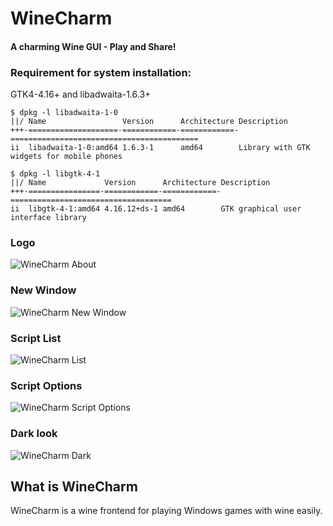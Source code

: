 # WineCharm

#### A charming Wine GUI - Play and Share!

### Requirement for system installation:
GTK4-4.16+ and libadwaita-1.6.3+

```
$ dpkg -l libadwaita-1-0
||/ Name                 Version      Architecture Description
+++-====================-============-============-==========================================
ii  libadwaita-1-0:amd64 1.6.3-1      amd64        Library with GTK widgets for mobile phones

$ dpkg -l libgtk-4-1
||/ Name             Version      Architecture Description
+++-================-============-============-====================================
ii  libgtk-4-1:amd64 4.16.12+ds-1 amd64        GTK graphical user interface library
```

### Logo
![WineCharm About](https://github.com/fastrizwaan/WineCharm/releases/download/0.2/WineCharm_About.png) 

### New Window
![WineCharm New Window](https://github.com/fastrizwaan/WineCharm/releases/download/0.1/WineCharm-New.png)

### Script List
![WineCharm List](https://github.com/fastrizwaan/WineCharm/releases/download/0.1/WineCharm_List.png)

### Script Options
![WineCharm Script Options](https://github.com/fastrizwaan/WineCharm/releases/download/0.1/WineCharm_Script_Options.png)

### Dark look
![WineCharm Dark](https://github.com/fastrizwaan/WineCharm/releases/download/0.1/WineCharm.Dark.mode.png)

## What is WineCharm

WineCharm is a wine frontend for playing Windows games with wine easily. 


